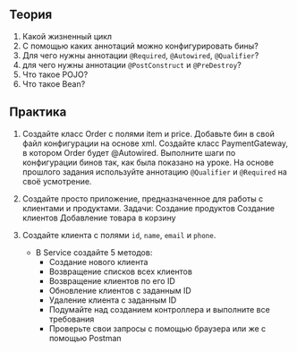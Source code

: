 ## Теория
1. Какой жизненный цикл 
2. С помощью каких аннотаций можно конфигурировать бины?
3. Для чего нужны аннотации `@Required`, `@Autowired`, `@Qualifier`?
4. для чего нужны аннотации `@PostConstruct` и `@PreDestroy`?
5. Что такое POJO?
6. Что такое Bean?
## Практика
1. Создайте класс Order с полями item и price. Добавьте бин в свой файл конфигурации на основе xml. 
   Создайте класс PaymentGateway, в котором Order будет @Autowired.
   Выполните шаги по конфигурации бинов так, как была показано на уроке.
   На основе прошлого задания используйте аннотацию `@Qualifier` и `@Required` на своё усмотрение.

2. Создайте просто приложение, предназначенное для работы с клиентами и продуктами.
   Задачи:
   Создание продуктов
   Создание клиентов
   Добавление товара в корзину

3. Создайте клиента с полями `id`, `name`, `email` и `phone`.
   - В Service создайте 5 методов:
     - Создание нового клиента
     - Возвращение списков всех клиентов
     - Возвращение клиентов по его ID
     - Обновление клиентов с заданным ID
     - Удаление клиента с заданным ID 
     - Подумайте над созданием контроллера и выполните все требования 
     - Проверьте свои запросы с помощью браузера или же с помощью Postman 